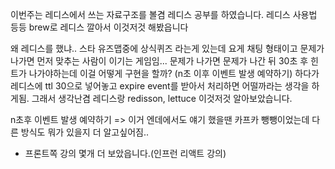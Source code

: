 이번주는 레디스에서 쓰는 자료구조를 볼겸 레디스 공부를 하였습니다.
레디스 사용법 등등 brew로 레디스 깔아서 이것저것 해봤읍니다

왜 레디스를 했냐..
스타 유즈맵중에 상식퀴즈 라는게 있는데 요게 채팅 형태이고 문제가 나가면 먼저 맞추는 사람이 이기는 게임임... 문제가 나가면 문제가 나간 뒤 30초 후 힌트가 나가야하는데 이걸 어떻게 구현을 할까? (n초 이후 이벤트 발생 예약하기) 하다가 레디스에 ttl 30으로 넣어놓고 expire event를 받아서 처리하면 어떨까라는 생각을 하게됨. 그래서 생각난겸 레디스랑 redisson, lettuce 이것저것 알아보았습니다.

n초후 이벤트 발생 예약하기 => 이거 엔데에서도 얘기 했을땐 카프카 뺑뺑이었는데 다른 방식도 뭐가 있을지 더 알고싶어짐..

+ 프론트쪽 강의 몇개 더 보았읍니다.(인프런 리액트 강의)